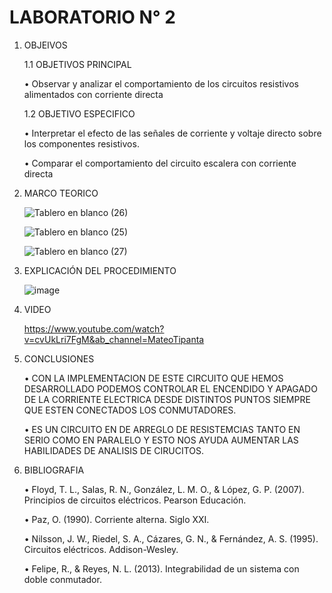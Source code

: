 # LABORATORIO N° 2
1. OBJEIVOS

    1.1 OBJETIVOS PRINCIPAL

    •	Observar y analizar el comportamiento de los circuitos resistivos alimentados con corriente directa
       
     1.2 OBJETIVO ESPECIFICO
     
    •	Interpretar el efecto de las señales de corriente y voltaje directo sobre los componentes resistivos.
        
    •	Comparar el comportamiento del circuito escalera con corriente directa

2. MARCO TEORICO

    ![Tablero en blanco (26)](https://user-images.githubusercontent.com/116808294/212895545-501659bc-55fb-4959-933a-9f5735475fa1.png)
    
    ![Tablero en blanco (25)](https://user-images.githubusercontent.com/116808294/212895584-7eb1f892-c98e-4fff-b6aa-c8b400c74ba2.png)

    ![Tablero en blanco (27)](https://user-images.githubusercontent.com/116808294/212895623-f7ed2609-6bf2-4218-87dd-725229e85797.png)

3. EXPLICACIÓN DEL PROCEDIMIENTO
    
    ![image](https://user-images.githubusercontent.com/116808294/212898218-aa1b190b-ee00-4655-a4f5-a5f9974c41f3.png)
   

5. VIDEO

    https://www.youtube.com/watch?v=cvUkLri7FgM&ab_channel=MateoTipanta

6. CONCLUSIONES

    • CON LA IMPLEMENTACION DE ESTE CIRCUITO QUE HEMOS DESARROLLADO PODEMOS CONTROLAR EL ENCENDIDO Y APAGADO DE LA CORRIENTE ELECTRICA DESDE DISTINTOS PUNTOS SIEMPRE QUE ESTEN CONECTADOS LOS CONMUTADORES.
    
    • ES UN CIRCUITO EN DE ARREGLO DE RESISTEMCIAS TANTO EN SERIO COMO EN PARALELO Y ESTO NOS AYUDA AUMENTAR LAS HABILIDADES DE ANALISIS DE CIRUCITOS.
    
7. BIBLIOGRAFIA
    
    • Floyd, T. L., Salas, R. N., González, L. M. O., & López, G. P. (2007). Principios de circuitos eléctricos. Pearson Educación.
    
    • Paz, O. (1990). Corriente alterna. Siglo XXI.
    
    • Nilsson, J. W., Riedel, S. A., Cázares, G. N., & Fernández, A. S. (1995). Circuitos eléctricos. Addison-Wesley.
    
    • Felipe, R., & Reyes, N. L. (2013). Integrabilidad de un sistema con doble conmutador.
